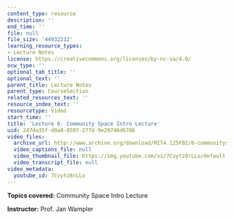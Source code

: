 ```yaml
---
content_type: resource
description: ''
end_time: ''
file: null
file_size: '44932212'
learning_resource_types:
- Lecture Notes
license: https://creativecommons.org/licenses/by-nc-sa/4.0/
ocw_type: ''
optional_tab_title: ''
optional_text: ''
parent_title: Lecture Notes
parent_type: CourseSection
related_resources_text: ''
resource_index_text: ''
resourcetype: Video
start_time: ''
title: 'Lecture 6: Community Space Intro Lecture'
uid: 247da35f-d0a8-8597-277d-9e29746d6786
video_files:
  archive_url: http://www.archive.org/download/MIT4.125F02/6-communityspace-220k.mp4
  video_captions_file: null
  video_thumbnail_file: https://img.youtube.com/vi/7Cvytz8rLLo/default.jpg
  video_transcript_file: null
video_metadata:
  youtube_id: 7Cvytz8rLLo
---
```


**Topics covered:** Community Space Intro Lecture

**Instructor:** Prof. Jan Wampler

